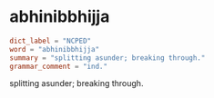 # abhinibbhijja

``` toml
dict_label = "NCPED"
word = "abhinibbhijja"
summary = "splitting asunder; breaking through."
grammar_comment = "ind."
```

splitting asunder; breaking through.

